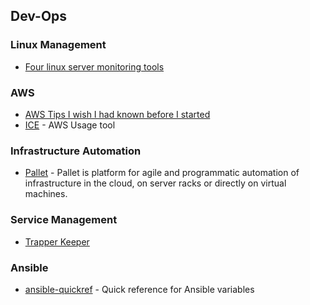 ## Dev-Ops

### Linux Management
* [Four linux server monitoring tools](http://aarvik.dk/four-linux-server-monitoring-and-management-tools/)


### AWS
* [AWS Tips I wish I had known before I started](http://wblinks.com/notes/aws-tips-i-wish-id-known-before-i-started/)
* [ICE](https://github.com/Netflix/ice) - AWS Usage tool

### Infrastructure Automation
* [Pallet](http://palletops.com/doc/first-steps/) - Pallet is platform for agile and programmatic automation of infrastructure in the cloud, on server racks or directly on virtual machines.

### Service Management
* [Trapper Keeper](https://github.com/puppetlabs/trapperkeeper/wiki)

### Ansible
* [ansible-quickref](https://github.com/lorin/ansible-quickref) - Quick reference for Ansible variables
